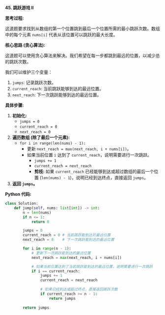 **45. 跳跃游戏 II**

**思考过程:**

这道题要求找到从数组的第一个位置跳到最后一个位置所需的最小跳跃次数。数组中的每个元素 `nums[i]` 代表从该位置可以跳跃的最大长度。

**核心思路 (贪心算法):**

这道题可以使用贪心算法来解决。我们希望在每一步都跳到最远的位置，以减少总的跳跃次数。

我们可以维护三个变量：
1.  `jumps`: 记录跳跃次数。
2.  `current_reach`: 当前跳跃能够到达的最远位置。
3.  `next_reach`: 下一次跳跃能够到达的最远位置。

**具体步骤:**

1.  **初始化:**
    -   `jumps = 0`
    -   `current_reach = 0`
    -   `next_reach = 0`
2.  **遍历数组 (除了最后一个元素):**
    -   `for i in range(len(nums) - 1):`
        -   更新 `next_reach = max(next_reach, i + nums[i])`。
        -   如果当前位置 `i` 达到了 `current_reach`，说明需要进行一次跳跃。
            -   `jumps += 1`
            -   `current_reach = next_reach`
            -   **剪枝:** 如果 `current_reach` 已经能够到达或超过数组的最后一个位置 (`len(nums) - 1`)，说明已经到达终点，直接返回 `jumps`。
3.  **返回 `jumps`。**

**Python 代码:**

```python
class Solution:
    def jump(self, nums: list[int]) -> int:
        n = len(nums)
        if n <= 1:
            return 0

        jumps = 0
        current_reach = 0 # 当前跳跃能到达的最远位置
        next_reach = 0    # 下一次跳跃能到达的最远位置

        for i in range(n - 1):
            # 更新下一次跳跃能到达的最远位置
            next_reach = max(next_reach, i + nums[i])

            # 如果当前位置达到了当前跳跃能到达的最远位置，说明需要进行一次跳跃
            if i == current_reach:
                jumps += 1
                current_reach = next_reach
                
                # 如果已经到达或超过终点，直接返回跳跃次数
                if current_reach >= n - 1:
                    return jumps
        
        return jumps
```
